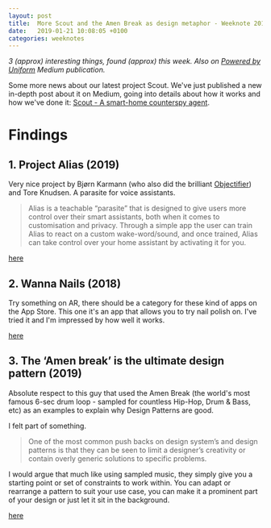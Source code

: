 ```yaml
---
layout: post
title:  More Scout and the Amen Break as design metaphor - Weeknote 2019/2
date:   2019-01-21 10:08:05 +0100
categories: weeknotes
---
```


_3 (approx) interesting things, found (approx) this week. Also on [Powered by Uniform](https://medium.com/uniform-creative-technology/tagged/weeknotes) Medium publication._

<!--  
The weeknote structure

Do yourself a favour, write it first on paper

1. Context
2. Problem
3. Solution

-->


Some more news about our latest project Scout. We've just published a new in-depth post about it on Medium, going into details about how it works and how we've done it: [Scout - A smart-home counterspy agent](https://medium.com/uniform-creative-technology/scout-a-smart-home-counter-agent-88d58dc0b45e).


# Findings


## 1. Project Alias (2019)

Very nice project by Bjørn Karmann (who also did the brilliant [Objectifier](https://bjoernkarmann.dk/objectifier)) and Tore Knudsen. A parasite for voice assistants.

> Alias is a teachable “parasite” that is designed to give users more control over their smart assistants, both when it comes to customisation and privacy. Through a simple app the user can train Alias to react on a custom wake-word/sound, and once trained, Alias can take control over your home assistant by activating it for you.

[here](https://bjoernkarmann.dk/project_alias)


## 2. Wanna Nails (2018)

Try something on AR, there should be a category for these kind of apps on the App Store. This one it's an app that allows you to try nail polish on. I've tried it and I'm impressed by how well it works.

[here](https://wanna.by/)

##  3. The ‘Amen break’ is the ultimate design pattern (2019)

Absolute respect to this guy that used the Amen Break (the world's most famous 6-sec drum loop - sampled for countless Hip-Hop, Drum & Bass, etc) as an examples to explain why Design Patterns are good.

I felt part of something.

> One of the most common push backs on design system’s and design patterns is that they can be seen to limit a designer’s creativity or contain overly generic solutions to specific problems.
>
I would argue that much like using sampled music, they simply give you a starting point or set of constraints to work within. You can adapt or rearrange a pattern to suit your use case, you can make it a prominent part of your design or just let it sit in the background.


[here](https://uxdesign.cc/the-amen-break-is-the-ultimate-design-pattern-53701e79e461)
